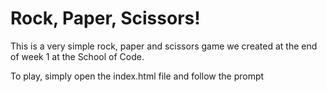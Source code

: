 # Rock, Paper, Scissors!

This is a very simple rock, paper and scissors game we created at the end of week 1 at the School of Code.


To play, simply open the index.html file and follow the prompt
